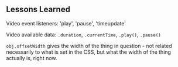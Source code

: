 ## Lessons Learned

Video event listeners: 'play', 'pause', 'timeupdate'

Video available data: `.duration`, `.currentTime`, `.play()`, `.pause()`

`obj.offsetWidth` gives the width of the thing in question - not related necessarily to what is set in the CSS, but what the width of the thing actually is, right now.
